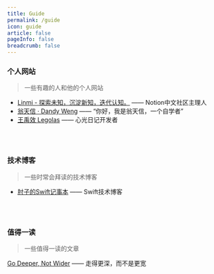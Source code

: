 ```yaml
---
title: Guide
permalink: /guide
icon: guide
article: false
pageInfo: false
breadcrumb: false
---
```



### 个人网站

> 一些有趣的人和他的个人网站

- [Linmi - 探索未知，沉淀新知，迭代认知。](https://linmi.cc/) —— Notion中文社区主理人
- [翁天信 · Dandy Weng](https://www.dandyweng.com/) —— “你好，我是翁天信，一个自学者”
- [王禹效 Legolas](https://www.legolas.me/) —— 心光日记开发者



<br>
<br>

### 技术博客

> 一些时常会拜读的技术博客

- [肘子的Swift记事本](https://www.fatbobman.com/) —— Swift技术博客


<br>
<br>

### 值得一读

> 一些值得一读的文章

[Go Deeper, Not Wider](https://www.raptitude.com/2017/12/go-deeper-not-wider/) —— 走得更深，而不是更宽